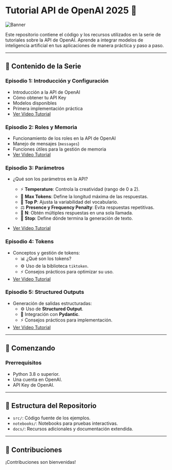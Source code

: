# Tutorial API de OpenAI 2025 🚀

![Banner](https://github.com/user-attachments/assets/34380b40-5165-4e34-9a55-3716aa707506)

Este repositorio contiene el código y los recursos utilizados en la serie de tutoriales sobre la API de OpenAI. Aprende a integrar modelos de inteligencia artificial en tus aplicaciones de manera práctica y paso a paso.

---

## 🎯 Contenido de la Serie

### Episodio 1: Introducción y Configuración
- Introducción a la API de OpenAI
- Cómo obtener tu API Key
- Modelos disponibles
- Primera implementación práctica
- [Ver Video Tutorial](https://youtu.be/4LKmQ1Qv7Zc)

### Episodio 2: Roles y Memoria
- Funcionamiento de los roles en la API de OpenAI
- Manejo de mensajes (`messages`)
- Funciones útiles para la gestión de memoria
- [Ver Video Tutorial](https://youtu.be/Ads5IaomEzA)

### Episodio 3: Parámetros
- ¿Qué son los parámetros en la API?

  - ⚡ **Temperature**: Controla la creatividad (rango de 0 a 2).
  - 🎯 **Max Tokens**: Define la longitud máxima de las respuestas.
  - 🎨 **Top P**: Ajusta la variabilidad del vocabulario.
  - ⚖️ **Presence y Frequency Penalty**: Evita respuestas repetitivas.
  - 🔄 **N**: Obtén múltiples respuestas en una sola llamada.
  - 🛑 **Stop**: Define dónde termina la generación de texto.

- [Ver Video Tutorial](https://www.youtube.com/watch?v=BJ-_Aeo6h7c)

### Episodio 4: Tokens
- Conceptos y gestión de tokens:
  - 📊 ¿Qué son los tokens?
  - ⚙️ Uso de la biblioteca `tiktoken`.
  - ⚡ Consejos prácticos para optimizar su uso.
- [Ver Video Tutorial](https://www.youtube.com/watch?v=B1fFTK6_A_M)

### Episodio 5: Structured Outputs
- Generación de salidas estructuradas:
  - ⚙️ Uso de **Structured Output**.
  - 📄 Integración con **Pydantic**.
  - ⚡ Consejos prácticos para implementación.
- [Ver Video Tutorial](https://youtu.be/dIccw6fsuP4)

---

## 🚀 Comenzando

### Prerrequisitos
- Python 3.8 o superior.
- Una cuenta en OpenAI.
- API Key de OpenAI.

---

## 📂 Estructura del Repositorio
- `src/`: Código fuente de los ejemplos.
- `notebooks/`: Notebooks para pruebas interactivas.
- `docs/`: Recursos adicionales y documentación extendida.

---

## 🤝 Contribuciones
¡Contribuciones son bienvenidas! 

